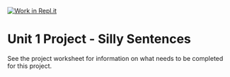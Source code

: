 [![Work in Repl.it](https://classroom.github.com/assets/work-in-replit-14baed9a392b3a25080506f3b7b6d57f295ec2978f6f33ec97e36a161684cbe9.svg)](https://classroom.github.com/online_ide?assignment_repo_id=3303982&assignment_repo_type=AssignmentRepo)
# Unit 1 Project - Silly Sentences

See the project worksheet for information on what needs to be completed for this project.